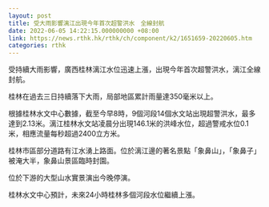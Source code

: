 ```yaml
---
layout: post
title: 受大雨影響漓江出現今年首次超警洪水　全線封航
date: 2022-06-05 14:22:15.000000000 +08:00
link: https://news.rthk.hk/rthk/ch/component/k2/1651659-20220605.htm
categories: rthk
---
```


受持續大雨影響，廣西桂林漓江水位迅速上漲，出現今年首次超警洪水，漓江全線封航。 

桂林在過去三日持續落下大雨，局部地區累計雨量達350毫米以上。 

根據桂林水文中心數據，截至今早8時，9個河段14個水文站出現超警洪水，最多達到2.13米。漓江桂林水文站凌晨分出現146.1米的洪峰水位，超過警戒水位0.1米，相應流量每秒超過2400立方米。 

桂林市區部分道路有江水湧上路面。位於漓江邊的著名景點「象鼻山」，「象鼻子」被淹大半，象鼻山景區臨時封園。 

位於下游的大型山水實景演出今晚停演。 

桂林水文中心預計，未來24小時桂林多個河段水位繼續上漲。
